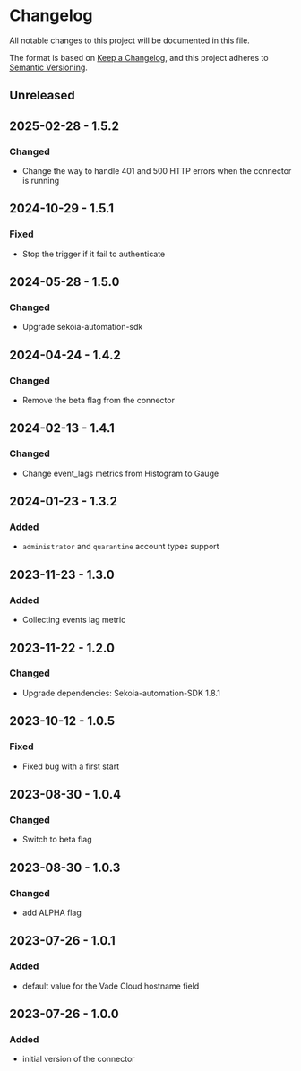 # Changelog

All notable changes to this project will be documented in this file.

The format is based on [Keep a Changelog](https://keepachangelog.com/en/1.0.0/),
and this project adheres to [Semantic Versioning](https://semver.org/spec/v2.0.0.html).

## Unreleased

## 2025-02-28 - 1.5.2

### Changed

- Change the way to handle 401 and 500 HTTP errors when the connector is running

## 2024-10-29 - 1.5.1

### Fixed

- Stop the trigger if it fail to authenticate 

## 2024-05-28 - 1.5.0

### Changed

- Upgrade sekoia-automation-sdk

## 2024-04-24 - 1.4.2

### Changed

- Remove the beta flag from the connector

## 2024-02-13 - 1.4.1

### Changed

- Change event_lags metrics from Histogram to Gauge

## 2024-01-23 - 1.3.2

### Added

- `administrator` and `quarantine` account types support

## 2023-11-23 - 1.3.0

### Added

- Collecting events lag metric

## 2023-11-22 - 1.2.0

### Changed

- Upgrade dependencies: Sekoia-automation-SDK 1.8.1

## 2023-10-12 - 1.0.5

### Fixed

- Fixed bug with a first start

## 2023-08-30 - 1.0.4

### Changed

- Switch to beta flag

## 2023-08-30 - 1.0.3

### Changed

- add ALPHA flag

## 2023-07-26 - 1.0.1

### Added

- default value for the Vade Cloud hostname field

## 2023-07-26 - 1.0.0

### Added

- initial version of the connector
